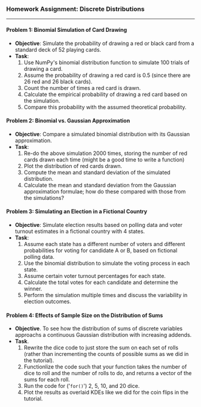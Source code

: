### Homework Assignment: Discrete Distributions

---

#### Problem 1: Binomial Simulation of Card Drawing
- **Objective**: Simulate the probability of drawing a red or black card from a standard deck of 52 playing cards.
- **Task**:
  1. Use NumPy's binomial distribution function to simulate 100 trials of drawing a card.
  2. Assume the probability of drawing a red card is 0.5 (since there are 26 red and 26 black cards).
  3. Count the number of times a red card is drawn.
  4. Calculate the empirical probability of drawing a red card based on the simulation.
  5. Compare this probability with the assumed theoretical probability.

#### Problem 2: Binomial vs. Gaussian Approximation
- **Objective**: Compare a simulated binomial distribution with its Gaussian approximation.
- **Task**:
  1. Re-do the above simulation 2000 times, storing the number of red cards drawn each time (might be a good time to write a function)
  2. Plot the distribution of red cards drawn.
  3. Compute the mean and standard deviation of the simulated distribution.
  4. Calculate the mean and standard deviation from the Gaussian approximation formulae; how do these compared with those from the simulations?

#### Problem 3: Simulating an Election in a Fictional Country
- **Objective**: Simulate election results based on polling data and voter turnout estimates in a fictional country with 4 states.
- **Task**:
  1. Assume each state has a different number of voters and different probabilities for voting for candidate A or B, based on fictional polling data.
  2. Use the binomial distribution to simulate the voting process in each state.
  3. Assume certain voter turnout percentages for each state.
  4. Calculate the total votes for each candidate and determine the winner.
  5. Perform the simulation multiple times and discuss the variability in election outcomes.

#### Problem 4: Effects of Sample Size on the Distribution of Sums
- **Objective**. To see how the distribution of sums of discrete variables approachs a continuous Gaussian distribution with increasing addends. 
- **Task**.
  1. Rewrite the dice code to just store the sum on each set of rolls (rather than incrementing the counts of possible sums as we did in the tutorial).
  2. Functionlize the code such that your function takes the number of dice to roll and the number of rolls to do, and returns a vector of the sums for each roll.
  3. Run the code for ('`for()`')  2, 5, 10, and 20 dice.
  4. Plot the results as overlaid KDEs like we did for the coin flips in the tutorial.



